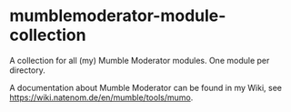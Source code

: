 # mumblemoderator-module-collection
A collection for all (my) Mumble Moderator modules. One module per directory.

A documentation about Mumble Moderator can be found in my Wiki, see https://wiki.natenom.de/en/mumble/tools/mumo.
